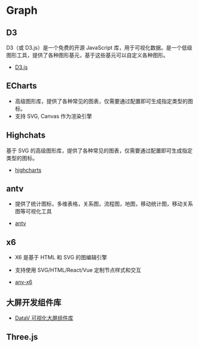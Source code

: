 # Graph

## D3
D3（或 D3.js）是一个免费的开源 JavaScript 库，用于可视化数据。是一个低级图形工具，提供了各种图形基元，基于这些基元可以自定义各种图形。

- [D3.js](https://d3js.org/getting-started)


## ECharts
- 高级图形库，提供了各种常见的图表，仅需要通过配置即可生成指定类型的图标。
- 支持 SVG, Canvas 作为渲染引擎


## Highchats
基于 SVG 的高级图形库，提供了各种常见的图表，仅需要通过配置即可生成指定类型的图标。

- [highcharts](https://www.highcharts.com/)


## antv
- 提供了统计图标，多维表格，关系图，流程图，地图，移动统计图，移动关系图等可视化工具

- [antv](https://antv.antgroup.com/)

## x6
- X6 是基于 HTML 和 SVG 的图编辑引擎
- 支持使用 SVG/HTML/React/Vue 定制节点样式和交互

- [anv-x6](https://x6.antv.antgroup.com/tutorial/basic/graph)


## 大屏开发组件库
- [DataV 可视化大屏组件库](http://datav.jiaminghi.com/guide/scrollRankingBoard.html#%E5%8D%95%E6%9D%A1%E6%BB%9A%E5%8A%A8)


## Three.js